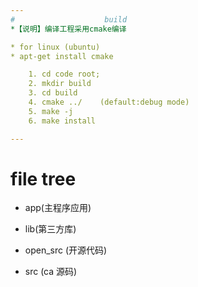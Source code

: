 ```yaml
---
#                    build
*【说明】编译工程采用cmake编译

* for linux (ubuntu)
* apt-get install cmake

	1. cd code root;
	2. mkdir build
	3. cd build
	4. cmake ../    (default:debug mode)
	5. make -j
	6. make install

---
```

#                    file tree
* app(主程序应用)

* lib(第三方库)

* open_src (开源代码)

* src (ca 源码)
